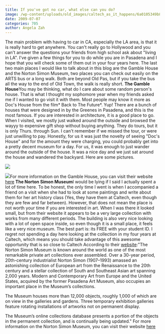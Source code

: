 ```yaml
---
title: If you've got no car, what else can you do?
image: /wp-content/uploads/old_images/caltech_as_it_happens/6a0105349b8251970b011570db5887970c.jpg
date: 2009-07-07
categories: 705
author: Angela Zah
---
```


The main problem with having to car in CA, especially the LA area, is that it is really hard to get anywhere. You can't really go to Hollywood and you can't answer the questions your friends from high school ask about "living in LA". I've given a few things for you to do while you are in Pasadena and I hope that you will check some of them out in your four years here. The last two main places I would like to talk about in this blog are the Gamble House and the Norton Simon Museum, two places you can check out easily on the ARTS bus or a long walk. Both are beyond Old Pas, but if you take the bus all the way to the end of Old Town, the walk is really short. 
**The Gamble House**You may be thinking, what do I care about some random person's house. That is what I thought my sophomore year when my friends asked me if I wanted to go visit it with them. Most people may know it more as Doc's House from the film* Back to The Future*. Yup! There are a bunch of houses that were designed in by the Greenes in Pasadena, and this is the most famous. If you are interested in architecture, it is a good place to go. When I visited, we mostly just walked around the outside and browsed the wayyy to expensive gift shop without buying anything. They do tours, but it is only Thurs. through Sun. I can't remember if we missed the tour, or were just unwilling to pay. Honestly, for us it was just the novelty of seeing "Doc's House" and for the amount they were charging, you could probably get into a pretty decent museum for a day. For us, it was enough to just wander around the outside of the house. It was a nice day and we just sat around the house and wandered the backyard. Here are some pictures. 


![](/old_images/caltech_as_it_happens/6a0105349b8251970b011570db5849970c.jpg)

![](/old_images/caltech_as_it_happens/6a0105349b8251970b011570db576a970c.jpg)For more information on the Gamble House, you can visit their website [here](https://www.gamblehouse.org/) 
**The Norton Simon Museum**I would be lying if I said I actually spent a lot of time here. To be honest, the only time I went is when I accompanied a friend on a visit when she had to look at some paintings and write about them for her art history class (Yes, they have them at Caltech, even though they are few and far between). However, that does not mean the place is not worth your time if you are interested in art. When I was there it looked small, but from their website it appears to be a very large collection with works from many different periods. The building is also very nice looking with a lot of open space inside, so even though it is a small place, it feels like a very nice museum. The best part is: its FREE with your student ID. I regret not spending a day here looking at the collection in my four years at Caltech, which means you should take advantage of this awesome opportunity that is so close to Caltech
According to their [website](https://www.nortonsimon.org/):"The
Norton Simon Museum is known around the world as one of the most
remarkable private art collections ever assembled. Over a 30-year
period, 20th-century industrialist Norton Simon (1907–1993) amassed an
astonishing collection of European art from the Renaissance to the 20th
century and a stellar collection of South and Southeast Asian art
spanning 2,000 years. Modern and Contemporary Art from Europe and the
United States, acquired by the former Pasadena Art Museum, also
occupies an important place in the Museum’s collections.

			
			
The
Museum houses more than 12,000 objects, roughly 1,000 of which are on
view in the galleries and gardens. Three temporary exhibition galleries
feature rotating installations of artworks not on permanent display.

The Museum’s online collections database presents a portion of the
objects in the permanent collection, and is continually being updated."
For more information on the Norton Simon Museum, you can visit their website [here](https://www.nortonsimon.org/) 
